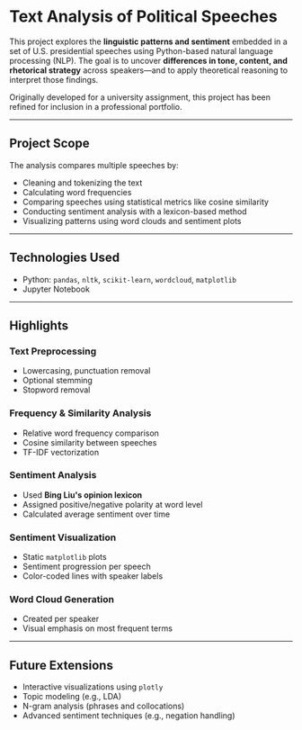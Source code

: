 # Text Analysis of Political Speeches

This project explores the **linguistic patterns and sentiment** embedded in a set of U.S. presidential speeches using Python-based natural language processing (NLP).
The goal is to uncover **differences in tone, content, and rhetorical strategy** across speakers—and to apply theoretical reasoning to interpret those findings.

Originally developed for a university assignment, this project has been refined for inclusion in a professional portfolio.

---

## Project Scope

The analysis compares multiple speeches by:

* Cleaning and tokenizing the text
* Calculating word frequencies
* Comparing speeches using statistical metrics like cosine similarity
* Conducting sentiment analysis with a lexicon-based method
* Visualizing patterns using word clouds and sentiment plots

---

## Technologies Used

* Python: `pandas`, `nltk`, `scikit-learn`, `wordcloud`, `matplotlib`
* Jupyter Notebook

---

## Highlights

### Text Preprocessing

* Lowercasing, punctuation removal
* Optional stemming
* Stopword removal

### Frequency & Similarity Analysis

* Relative word frequency comparison
* Cosine similarity between speeches
* TF-IDF vectorization

### Sentiment Analysis

* Used **Bing Liu's opinion lexicon**
* Assigned positive/negative polarity at word level
* Calculated average sentiment over time

### Sentiment Visualization

* Static `matplotlib` plots
* Sentiment progression per speech
* Color-coded lines with speaker labels

### Word Cloud Generation

* Created per speaker
* Visual emphasis on most frequent terms

---

## Future Extensions

* Interactive visualizations using `plotly`
* Topic modeling (e.g., LDA)
* N-gram analysis (phrases and collocations)
* Advanced sentiment techniques (e.g., negation handling)
